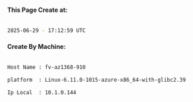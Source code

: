 
   
#### This Page Create at:

```bash

2025-06-29 - 17:12:59 UTC

```

#### Create By Machine:

```bash

Host Name : fv-az1368-910

platform  : Linux-6.11.0-1015-azure-x86_64-with-glibc2.39

Ip Local  : 10.1.0.144

```

